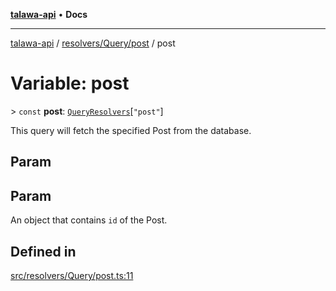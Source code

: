 [**talawa-api**](../../../../README.md) • **Docs**

***

[talawa-api](../../../../modules.md) / [resolvers/Query/post](../README.md) / post

# Variable: post

\> `const` **post**: [`QueryResolvers`](../../../../types/generatedGraphQLTypes/type-aliases/QueryResolvers.md)\[`"post"`\]

This query will fetch the specified Post from the database.

## Param

## Param

An object that contains `id` of the Post.

## Defined in

[src/resolvers/Query/post.ts:11](https://github.com/PalisadoesFoundation/talawa-api/blob/60937520d7a29ccf883a9c6a7c2d186bae92a81b/src/resolvers/Query/post.ts#L11)
